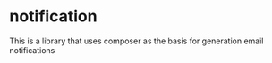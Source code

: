 # notification
This is a library that uses composer as the basis for generation email notifications
